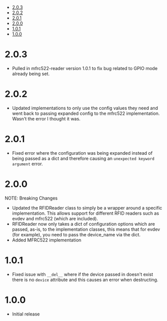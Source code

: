 <!-- MDTOC maxdepth:6 firsth1:1 numbering:0 flatten:0 bullets:1 updateOnSave:1 -->

- [2.0.3](#203)   
- [2.0.2](#202)   
- [2.0.1](#201)   
- [2.0.0](#200)   
- [1.0.1](#101)   
- [1.0.0](#100)   

<!-- /MDTOC -->

# 2.0.3
* Pulled in mfrc522-reader version 1.0.1 to fix bug related to GPIO mode already being set.

# 2.0.2
* Updated implementations to only use the config values they need and went back to passing expanded config to the mfrc522 implementation. Wasn't the error I thought it was.

# 2.0.1
* Fixed error where the configuration was being expanded instead of being passed as a dict and therefore causing an `unexpected keyword argument` error.

# 2.0.0
NOTE: Breaking Changes

* Updated the RFIDReader class to simply be a wrapper around a specific implementation. This allows support for different RFID readers such as evdev and mfrc522 (which are included).
* RFIDReader now only takes a dict of configuration options which are passed, as-is, to the implementation classes, this means that for evdev (for example), you need to pass the device_name via the dict.
* Added MFRC522 implementation

# 1.0.1
* Fixed issue with `__del__` where if the device passed in doesn't exist there is no `device` attribute and this causes an error when destructing.

# 1.0.0
* Initial release
